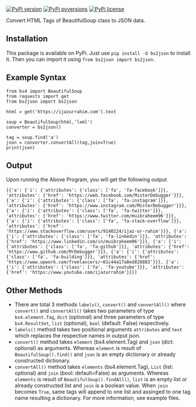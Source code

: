 [![PyPi version](https://img.shields.io/pypi/v/bs2json.svg)](https://pypi.python.org/pypi/bs2json/)
[![PyPi pyversions](https://img.shields.io/pypi/pyversions/bs2json.svg)](https://pypi.python.org/pypi/bs2json/)
[![PyPi license](https://img.shields.io/pypi/l/bs2json.svg)](https://pypi.python.org/pypi/bs2json/)

Convert HTML Tags of BeautifulSoup class to JSON data.

Installation
----

This package is available on PyPi. Just use `pip install -U bs2json` to install it. Then you can import it using `from bs2json import bs2json`.

Example Syntax
----

```python3
from bs4 import BeautifulSoup
from requests import get
from bs2json import bs2json

html = get('https://ijazurrahim.com').text

soup = BeautifulSoup(html,'lxml')
converter = bs2json()

tag = soup.find('a')
json = converter.convertAll(tag,join=True)
print(json)
```

Output
----

Upon running the Above Program, you will get the following output

```python3
[{'a': {'i': {'attributes': {'class': ['fa', 'fa-facebook']}}, 'attributes': {'href': 'https://web.facebook.com/MisterDebugger'}}}, {'a': {'i': {'attributes': {'class': ['fa', 'fa-instagram']}}, 'attributes': {'href': 'https://www.instagram.com/MisterDebugger'}}}, {'a': {'i': {'attributes': {'class': ['fa', 'fa-twitter']}}, 'attributes': {'href': 'https://www.twitter.com/muibraheem96'}}}, {'a': {'i': {'attributes': {'class': ['fa', 'fa-stack-overflow']}}, 'attributes': {'href': 'https://www.stackoverflow.com/users/9140224/ijaz-ur-rahim'}}}, {'a': {'i': {'attributes': {'class': ['fa', 'fa-linkedin']}}, 'attributes': {'href': 'https://www.linkedin.com/in/muibraheem96'}}}, {'a': {'i': {'attributes': {'class': ['fa', 'fa-github']}}, 'attributes': {'href': 'https://www.github.com/MrDebugger'}}}, {'a': {'i': {'attributes': {'class': ['fa', 'fa-building']}}, 'attributes': {'href': 'https://www.upwork.com/freelancers/~01c44a17a8ed828883'}}}, {'a': {'i': {'attributes': {'class': ['fa', 'fa-youtube']}}, 'attributes': {'href': 'https://www.youtube.com/ijazurrahim'}}}]
```

Other Methods
----

- There are total 3 methods `labels()`, `convert()` and `convertAll()` where `convert()` and `convertAll()` takes two parameters of type `bs4.element.Tag`, `dict` (optional) and three parameters of type `bs4.ResultSet`, `list` (optional), `bool` (default: False) respectively. 
- `labels()` method takes two positional arguments `attributes` and `text` which replaces the respective names in output json.
- `convert()` method takes `element` (bs4.element.Tag) and `json` (dict: optional) as arguments. Whereas `element` is result of `BeautifulSoup().find()` and `json` is an empty dictionary or already constructed dictionary.
- `convertAll()` method takes `elements` (bs4.element.Tag), `List` (list: optional) and `join` (bool: default=False) as arguments. Whereas `elements` is result of `BeautifulSoup().findAll()`, `list` is an empty list or already constructed list and `join` is a boolean value. When `join` becomes `True`, same tags will append to one list and assinged to one tag name resulting a dictionary. For more information, see example files.